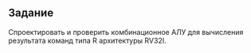 ## Задание

Спроектировать и проверить комбинационное АЛУ для вычисления результата команд типа R архитектуры RV32I.
